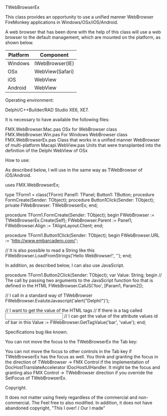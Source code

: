 TWebBrowserEx

This class provides an opportunity to use a unified manner 
WebBrowser FireMonkey applications in Windows/OSx/iOS/Android.

A web browser that has been done with the help of this class 
will use a web browser to the default management, which are 
mounted on the platform, as shown below.

|Platform|Component       |
|--------|----------------|
|Windows |IWebBrowser(IE) |
|OSx     |WebView(Safari) |
|iOS     |WebView         |
|Android |WebView         |

Operating environment:

Delphi/C++Builder/RAD Studio XE6, XE7.

It is necessary to have available the following files:

 FMX.WebBrowser.Mac.pas    OSx for WebBrowser class
 FMX.WebBrowser.Win.pas    For Windows WebBrowser class
   FMX.WebBrowserEx.pas    Class that works in a unified manner WebBrowser of multi-platform
     Macapi.WebView.pas    Units that were transplanted into the definition of the Delphi WebView of OSx

How to use:

As described below, I will use in the same way as TWebBrowser of iOS/Android.

uses
  FMX.WebBrowserEx;

type
  TForm1 = class(TForm)
    Panel1: TPanel;
    Button1: TButton;
    procedure FormCreate(Sender: TObject);
    procedure Button1Click(Sender: TObject);
  private
    FWebBrowser: TWebBrowserEx;
  end;

procedure TForm1.FormCreate(Sender: TObject);
begin
  FWebBrowser := TWebBrowserEx.Create(Self);
  FWebBrowser.Parent := Panel1;
  FWebBrowser.Align := TAlignLayout.Client;
end;

procedure TForm1.Button1Click(Sender: TObject);
begin
  FWebBrowser.URL := 'http://www.embarcadero.com/';

  // It is also possible to read a String like this
  FWebBrowser.LoadFromStrings('<html><body>Hello WebBrowser!</body></html>', '');
end;

In addition, as described below, I can also use JavaScript.

procedure TForm1.Button2Click(Sender: TObject);
var
  Value: String;
begin
  // The call by passing two arguments to the JavaScript function foo that is defined in the HTML
  FWebBrowser.CallJS('foo', [Param1, Param2]);
  
  // I call in a standard way of TWebBrowser
  FWebBrowser.EvaluteJavascript('alert("Delphi!")');
  
  // I want to get the value of the HTML tags
  // If there is a tag called <input type = "text" id = "bar" value = ""/>
  // I can get the value of the attribute values id of bar in this
  Value := FWebBrowser.GetTagValue('bar', 'value'); 
end;

Specifications bug like known.

You can not move the focus to the TWebBrowserEx the Tab key:

You can not move the focus to other controls in the Tab key if TWebBrowserEx 
has the focus as well.
You think and granting the focus in the direction of TWebBrowser -> FMX Control 
if the implementation of DocHostTranslateAccelerator IDocHostUIHandler.
It might be the focus and granting also FMX Control -> TWebBrowser direction 
if you override the SetFocus of TWebBrowserEx.

Copyright.

It does not matter using freely regardless of the commercial and non-commercial.
The Feel free to also modified.
In addition, it does not have abandoned copyright, "This I over! / Our I made"
